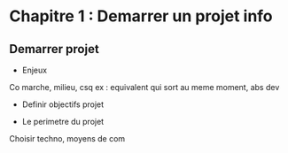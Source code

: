 # Chapitre 1 : Demarrer un projet info

## Demarrer projet

-   Enjeux

Co marche, milieu, csq
ex : equivalent qui sort au meme moment, abs dev

-   Definir objectifs projet

-   Le perimetre du projet

Choisir techno, moyens de com
